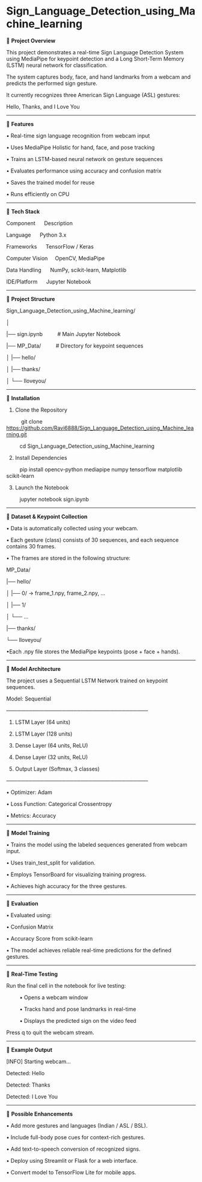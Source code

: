 # Sign_Language_Detection_using_Machine_learning

	**Project Overview**

This project demonstrates a real-time Sign Language Detection System using MediaPipe for keypoint detection and a Long Short-Term Memory (LSTM) neural network for classification.

The system captures body, face, and hand landmarks from a webcam and predicts the performed sign gesture.

It currently recognizes three American Sign Language (ASL) gestures:

 Hello, Thanks, and I Love You

________________________________________

	**Features**

•	 Real-time sign language recognition from webcam input

•	 Uses MediaPipe Holistic for hand, face, and pose tracking

•	 Trains an LSTM-based neural network on gesture sequences

•	 Evaluates performance using accuracy and confusion matrix

•	 Saves the trained model for reuse

•	 Runs efficiently on CPU

________________________________________

	**Tech Stack**

Component	&nbsp;&nbsp;&nbsp;&nbsp; Description

Language &nbsp;&nbsp;&nbsp;&nbsp;	Python 3.x

Frameworks &nbsp;&nbsp;&nbsp;&nbsp;	TensorFlow / Keras

Computer Vision	&nbsp;&nbsp;&nbsp;&nbsp;OpenCV, MediaPipe

Data Handling	&nbsp;&nbsp;&nbsp;&nbsp; NumPy, scikit-learn, Matplotlib

IDE/Platform &nbsp;&nbsp;&nbsp;&nbsp;	Jupyter Notebook

________________________________________

	**Project Structure**

Sign_Language_Detection_using_Machine_learning/

│

|── sign.ipynb            &nbsp;&nbsp;&nbsp;&nbsp;&nbsp;&nbsp;&nbsp;&nbsp;   # Main Jupyter Notebook

|── MP_Data/         &nbsp;&nbsp;&nbsp;&nbsp;&nbsp;&nbsp;&nbsp;&nbsp;        # Directory for keypoint sequences

│   |── hello/

│   |── thanks/

│   └── Iloveyou/
 

________________________________________

	**Installation**



1.	Clone the Repository 

&nbsp;&nbsp;&nbsp;&nbsp; &nbsp;&nbsp;&nbsp;&nbsp; git clone https://github.com/Ravi6888/Sign_Language_Detection_using_Machine_learning.git 

&nbsp;&nbsp;&nbsp;&nbsp;&nbsp;&nbsp;&nbsp;&nbsp; cd Sign_Language_Detection_using_Machine_learning

2.	 Install Dependencies 

&nbsp;&nbsp;&nbsp;&nbsp;&nbsp;&nbsp;&nbsp;&nbsp; pip install opencv-python mediapipe numpy tensorflow matplotlib scikit-learn

3.	 Launch the Notebook 

&nbsp;&nbsp;&nbsp;&nbsp;&nbsp;&nbsp;&nbsp;&nbsp; jupyter notebook sign.ipynb

________________________________________

	**Dataset & Keypoint Collection**

•	Data is automatically collected using your webcam.

•	Each gesture (class) consists of 30 sequences, and each sequence contains 30 frames.

•	The frames are stored in the following structure:

MP_Data/

 |── hello/
 
 │   |── 0/ → frame_1.npy, frame_2.npy, ...
 
 │   |── 1/
 
 │   └── ...
 
 |── thanks/
 
 └── Iloveyou/

•Each .npy file stores the MediaPipe keypoints (pose + face + hands).

________________________________________

	**Model Architecture**

The project uses a Sequential LSTM Network trained on keypoint sequences.

Model: Sequential

──────────────────────────────────────

1. LSTM Layer (64 units)

2. LSTM Layer (128 units)

3. Dense Layer (64 units, ReLU)

4. Dense Layer (32 units, ReLU)

5. Output Layer (Softmax, 3 classes)

──────────────────────────────────────

•	Optimizer: Adam

•	Loss Function: Categorical Crossentropy

•	Metrics: Accuracy

________________________________________

	**Model Training**

•	Trains the model using the labeled sequences generated from webcam input.

•	Uses train_test_split for validation.

•	Employs TensorBoard for visualizing training progress.

•	Achieves high accuracy for the three gestures.

________________________________________

	**Evaluation**

•	Evaluated using:

•	Confusion Matrix

•	Accuracy Score from scikit-learn

•	The model achieves reliable real-time predictions for the defined gestures.

________________________________________

	**Real-Time Testing**

Run the final cell in the notebook for live testing:

&nbsp;&nbsp;&nbsp;&nbsp;&nbsp;&nbsp;&nbsp;&nbsp; •	Opens a webcam window

&nbsp;&nbsp;&nbsp;&nbsp;&nbsp;&nbsp;&nbsp;&nbsp; •	Tracks hand and pose landmarks in real-time

&nbsp;&nbsp;&nbsp;&nbsp;&nbsp;&nbsp;&nbsp;&nbsp; •	Displays the predicted sign on the video feed

Press q to quit the webcam stream.

________________________________________

	**Example Output**

[INFO] Starting webcam...

Detected: Hello

Detected: Thanks

Detected: I Love You ️

________________________________________

	**Possible Enhancements**

•	 Add more gestures and languages (Indian / ASL / BSL).

•	 Include full-body pose cues for context-rich gestures.

•	 Add text-to-speech conversion of recognized signs.

•	 Deploy using Streamlit or Flask for a web interface.

•	 Convert model to TensorFlow Lite for mobile apps.

